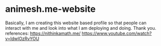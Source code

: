 # animesh.me-website
Basically, I am creating this website based profile so that people can interact with me and look into what I am deploying and doing. Thank you.
references:
https://nithinkamath.me/
https://www.youtube.com/watch?v=ldwlOzRvYOU
